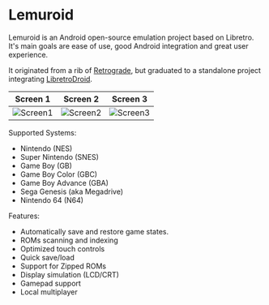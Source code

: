 # Lemuroid

Lemuroid is an Android open-source emulation project based on Libretro. It's main goals are ease of use, good Android integration and great user experience.

It originated from a rib of [Retrograde](https://github.com/retrograde/retrograde-android), but graduated to a standalone project integrating [LibretroDroid](https://github.com/Swordfish90/LibretroDroid).

|Screen 1|Screen 2|Screen 3|
|---|---|---|
|![Screen1](https://github.com/Swordfish90/Lemuroid/blob/master/screenshots/screen1.jpg)|![Screen2](https://github.com/Swordfish90/Lemuroid/blob/master/screenshots/screen2.jpg)|![Screen3](https://github.com/Swordfish90/Lemuroid/blob/master/screenshots/screen4.jpg)|

Supported Systems:
- Nintendo (NES)
- Super Nintendo (SNES)
- Game Boy (GB)
- Game Boy Color (GBC)
- Game Boy Advance (GBA)
- Sega Genesis (aka Megadrive)
- Nintendo 64 (N64)

Features:
- Automatically save and restore game states.
- ROMs scanning and indexing
- Optimized touch controls
- Quick save/load
- Support for Zipped ROMs
- Display simulation (LCD/CRT)
- Gamepad support
- Local multiplayer
